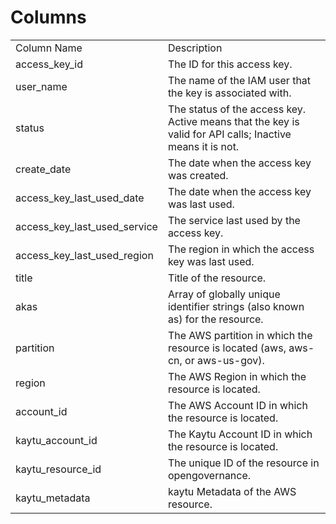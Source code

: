 # Columns  

<table>
	<tr><td>Column Name</td><td>Description</td></tr>
	<tr><td>access_key_id</td><td>The ID for this access key.</td></tr>
	<tr><td>user_name</td><td>The name of the IAM user that the key is associated with.</td></tr>
	<tr><td>status</td><td>The status of the access key. Active means that the key is valid for API calls; Inactive means it is not.</td></tr>
	<tr><td>create_date</td><td>The date when the access key was created.</td></tr>
	<tr><td>access_key_last_used_date</td><td>The date when the access key was last used.</td></tr>
	<tr><td>access_key_last_used_service</td><td>The service last used by the access key.</td></tr>
	<tr><td>access_key_last_used_region</td><td>The region in which the access key was last used.</td></tr>
	<tr><td>title</td><td>Title of the resource.</td></tr>
	<tr><td>akas</td><td>Array of globally unique identifier strings (also known as) for the resource.</td></tr>
	<tr><td>partition</td><td>The AWS partition in which the resource is located (aws, aws-cn, or aws-us-gov).</td></tr>
	<tr><td>region</td><td>The AWS Region in which the resource is located.</td></tr>
	<tr><td>account_id</td><td>The AWS Account ID in which the resource is located.</td></tr>
	<tr><td>kaytu_account_id</td><td>The Kaytu Account ID in which the resource is located.</td></tr>
	<tr><td>kaytu_resource_id</td><td>The unique ID of the resource in opengovernance.</td></tr>
	<tr><td>kaytu_metadata</td><td>kaytu Metadata of the AWS resource.</td></tr>
</table>